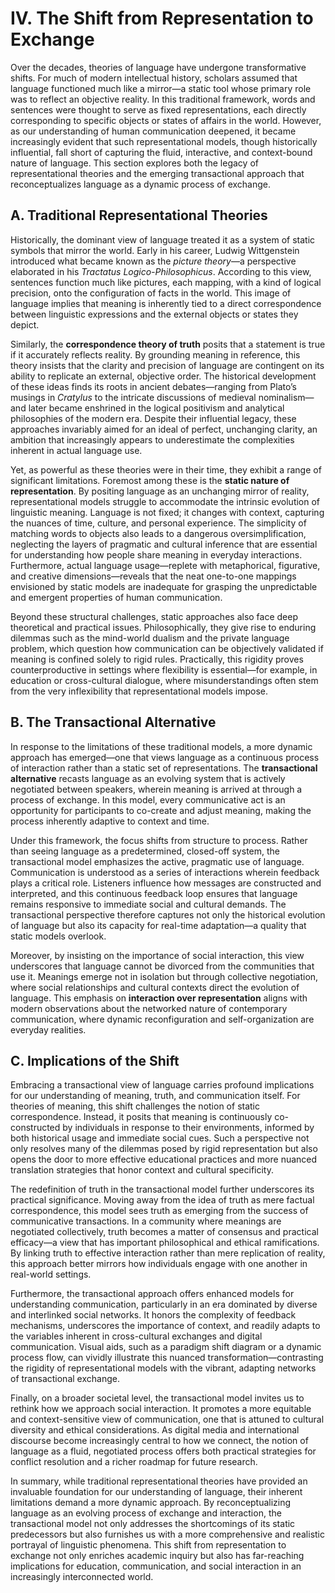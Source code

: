 # IV. The Shift from Representation to Exchange

Over the decades, theories of language have undergone transformative shifts. For much of modern intellectual history, scholars assumed that language functioned much like a mirror—a static tool whose primary role was to reflect an objective reality. In this traditional framework, words and sentences were thought to serve as fixed representations, each directly corresponding to specific objects or states of affairs in the world. However, as our understanding of human communication deepened, it became increasingly evident that such representational models, though historically influential, fall short of capturing the fluid, interactive, and context-bound nature of language. This section explores both the legacy of representational theories and the emerging transactional approach that reconceptualizes language as a dynamic process of exchange.

## A. Traditional Representational Theories

Historically, the dominant view of language treated it as a system of static symbols that mirror the world. Early in his career, Ludwig Wittgenstein introduced what became known as the *picture theory*—a perspective elaborated in his *Tractatus Logico-Philosophicus*. According to this view, sentences function much like pictures, each mapping, with a kind of logical precision, onto the configuration of facts in the world. This image of language implies that meaning is inherently tied to a direct correspondence between linguistic expressions and the external objects or states they depict.

Similarly, the **correspondence theory of truth** posits that a statement is true if it accurately reflects reality. By grounding meaning in reference, this theory insists that the clarity and precision of language are contingent on its ability to replicate an external, objective order. The historical development of these ideas finds its roots in ancient debates—ranging from Plato’s musings in *Cratylus* to the intricate discussions of medieval nominalism—and later became enshrined in the logical positivism and analytical philosophies of the modern era. Despite their influential legacy, these approaches invariably aimed for an ideal of perfect, unchanging clarity, an ambition that increasingly appears to underestimate the complexities inherent in actual language use.

Yet, as powerful as these theories were in their time, they exhibit a range of significant limitations. Foremost among these is the **static nature of representation**. By positing language as an unchanging mirror of reality, representational models struggle to accommodate the intrinsic evolution of linguistic meaning. Language is not fixed; it changes with context, capturing the nuances of time, culture, and personal experience. The simplicity of matching words to objects also leads to a dangerous oversimplification, neglecting the layers of pragmatic and cultural inference that are essential for understanding how people share meaning in everyday interactions. Furthermore, actual language usage—replete with metaphorical, figurative, and creative dimensions—reveals that the neat one-to-one mappings envisioned by static models are inadequate for grasping the unpredictable and emergent properties of human communication.

Beyond these structural challenges, static approaches also face deep theoretical and practical issues. Philosophically, they give rise to enduring dilemmas such as the mind-world dualism and the private language problem, which question how communication can be objectively validated if meaning is confined solely to rigid rules. Practically, this rigidity proves counterproductive in settings where flexibility is essential—for example, in education or cross-cultural dialogue, where misunderstandings often stem from the very inflexibility that representational models impose.

## B. The Transactional Alternative

In response to the limitations of these traditional models, a more dynamic approach has emerged—one that views language as a continuous process of interaction rather than a static set of representations. The **transactional alternative** recasts language as an evolving system that is actively negotiated between speakers, wherein meaning is arrived at through a process of exchange. In this model, every communicative act is an opportunity for participants to co-create and adjust meaning, making the process inherently adaptive to context and time.

Under this framework, the focus shifts from structure to process. Rather than seeing language as a predetermined, closed-off system, the transactional model emphasizes the active, pragmatic use of language. Communication is understood as a series of interactions wherein feedback plays a critical role. Listeners influence how messages are constructed and interpreted, and this continuous feedback loop ensures that language remains responsive to immediate social and cultural demands. The transactional perspective therefore captures not only the historical evolution of language but also its capacity for real-time adaptation—a quality that static models overlook.

Moreover, by insisting on the importance of social interaction, this view underscores that language cannot be divorced from the communities that use it. Meanings emerge not in isolation but through collective negotiation, where social relationships and cultural contexts direct the evolution of language. This emphasis on **interaction over representation** aligns with modern observations about the networked nature of contemporary communication, where dynamic reconfiguration and self-organization are everyday realities.

## C. Implications of the Shift

Embracing a transactional view of language carries profound implications for our understanding of meaning, truth, and communication itself. For theories of meaning, this shift challenges the notion of static correspondence. Instead, it posits that meaning is continuously co-constructed by individuals in response to their environments, informed by both historical usage and immediate social cues. Such a perspective not only resolves many of the dilemmas posed by rigid representation but also opens the door to more effective educational practices and more nuanced translation strategies that honor context and cultural specificity.

The redefinition of truth in the transactional model further underscores its practical significance. Moving away from the idea of truth as mere factual correspondence, this model sees truth as emerging from the success of communicative transactions. In a community where meanings are negotiated collectively, truth becomes a matter of consensus and practical efficacy—a view that has important philosophical and ethical ramifications. By linking truth to effective interaction rather than mere replication of reality, this approach better mirrors how individuals engage with one another in real-world settings.

Furthermore, the transactional approach offers enhanced models for understanding communication, particularly in an era dominated by diverse and interlinked social networks. It honors the complexity of feedback mechanisms, underscores the importance of context, and readily adapts to the variables inherent in cross-cultural exchanges and digital communication. Visual aids, such as a paradigm shift diagram or a dynamic process flow, can vividly illustrate this nuanced transformation—contrasting the rigidity of representational models with the vibrant, adapting networks of transactional exchange.

Finally, on a broader societal level, the transactional model invites us to rethink how we approach social interaction. It promotes a more equitable and context-sensitive view of communication, one that is attuned to cultural diversity and ethical considerations. As digital media and international discourse become increasingly central to how we connect, the notion of language as a fluid, negotiated process offers both practical strategies for conflict resolution and a richer roadmap for future research.

In summary, while traditional representational theories have provided an invaluable foundation for our understanding of language, their inherent limitations demand a more dynamic approach. By reconceptualizing language as an evolving process of exchange and interaction, the transactional model not only addresses the shortcomings of its static predecessors but also furnishes us with a more comprehensive and realistic portrayal of linguistic phenomena. This shift from representation to exchange not only enriches academic inquiry but also has far-reaching implications for education, communication, and social interaction in an increasingly interconnected world.